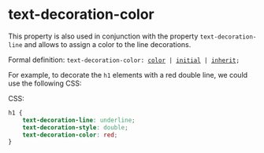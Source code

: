 
# text-decoration-color

This property is also used in conjunction with the property `text-decoration-line` and allows to assign a color to the line decorations.

Formal definition: <code>text-decoration-color: [color](#cssPropertyValuesColor) | [initial](#cssPropertyValuesInitial) 
| [inherit](#cssPropertyValuesInherit);</code>

For example, to decorate the `h1` elements with a red double line, we could use the following CSS:

CSS:

``` css 
h1 {
    text-decoration-line: underline; 
    text-decoration-style: double;
    text-decoration-color: red; 
}
``` 